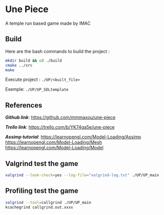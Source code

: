 # Une Piece

A temple run based game made by IMAC

## Build

Here are the bash commands to build the project :

```bash
mkdir build && cd ./build
cmake ../src
make
```

Execute project :
`./UP/<built_file>`

Exemple: `./UP/UP_SDLtemplate`

## References

***Github link***:
<https://github.com/mmmaxou/une-piece>

***Trello link***:
<https://trello.com/b/YK74ga5e/une-piece>

***Assimp tutorial***:
<https://learnopengl.com/Model-Loading/Assimp>
<https://learnopengl.com/Model-Loading/Mesh>
<https://learnopengl.com/Model-Loading/Model>

## Valgrind test the game

```bash
valgrind --leak-check=yes --log-file="valgrind-log.txt" ./UP/UP_main
```

## Profiling test the game

```bash
valgrind --tool=callgrind ./UP/UP_main
kcachegrind callgrind.out.xxxx
```
